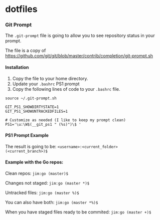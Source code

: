 # dotfiles

### Git Prompt

The `.git-prompt` file is going to allow you to see repository status in your prompt.

The file is a copy of https://github.com/git/git/blob/master/contrib/completion/git-prompt.sh

#### Installation
 1. Copy the file to your home directory.
 2. Update your `.bashrc` PS1 prompt
 3. Copy the following lines of code to your `.bashrc` file.

```
source ~/.git-prompt.sh

GIT_PS1_SHOWDIRTYSTATE=1
GIT_PS1_SHOWUNTRACKEDFILES=1

# Customize as needed (I like to keep my prompt clean)
PS1='\u:\W$(__git_ps1 " (%s)")\$ '
```
#### PS1 Prompt Example

The result is going to be: `<username>:<current_folder> (<current_branch>)$`

#### Example with the Go repos:

Clean repos: `jim:go (master)$`

Changes not staged: `jim:go (master *)$`

Untracked files: `jim:go (master %)$`

You can also have both: `jim:go (master *%)$`

When you have staged files ready to be commited: `jim:go (master +)$`
